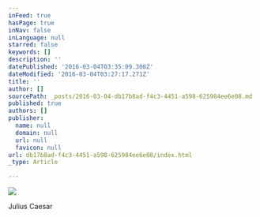 ```yaml
---
inFeed: true
hasPage: true
inNav: false
inLanguage: null
starred: false
keywords: []
description: ''
datePublished: '2016-03-04T03:35:09.308Z'
dateModified: '2016-03-04T03:27:17.271Z'
title: ''
author: []
sourcePath: _posts/2016-03-04-db17b8ad-f4c3-4451-a598-625984ee6e08.md
published: true
authors: []
publisher:
  name: null
  domain: null
  url: null
  favicon: null
url: db17b8ad-f4c3-4451-a598-625984ee6e08/index.html
_type: Article

---
```

![](https://the-grid-user-content.s3-us-west-2.amazonaws.com/51e150f6-189f-426d-b067-95915bd2bb6f.jpg)

Julius Caesar